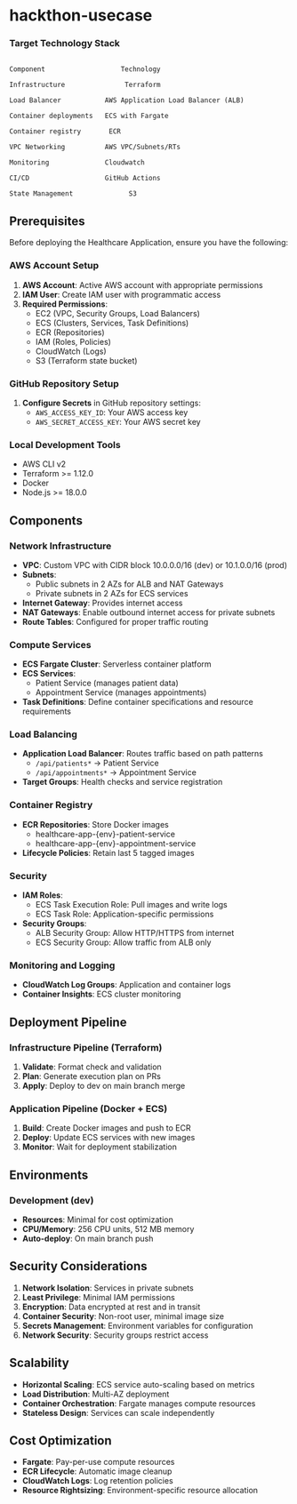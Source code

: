 # hackthon-usecase


### Target Technology Stack 

```

Component                   Technology 

Infrastructure               Terraform 

Load Balancer           AWS Application Load Balancer (ALB) 

Container deployments   ECS with Fargate

Container registry       ECR

VPC Networking          AWS VPC/Subnets/RTs 

Monitoring              Cloudwatch

CI/CD                   GitHub Actions 

State Management              S3 

```

## Prerequisites

Before deploying the Healthcare Application, ensure you have the following:

### AWS Account Setup
1. **AWS Account**: Active AWS account with appropriate permissions
2. **IAM User**: Create IAM user with programmatic access
3. **Required Permissions**:
   - EC2 (VPC, Security Groups, Load Balancers)
   - ECS (Clusters, Services, Task Definitions)
   - ECR (Repositories)
   - IAM (Roles, Policies)
   - CloudWatch (Logs)
   - S3 (Terraform state bucket)

### GitHub Repository Setup
1. **Configure Secrets** in GitHub repository settings:
   - `AWS_ACCESS_KEY_ID`: Your AWS access key
   - `AWS_SECRET_ACCESS_KEY`: Your AWS secret key

### Local Development Tools
- AWS CLI v2
- Terraform >= 1.12.0
- Docker
- Node.js >= 18.0.0


## Components

### Network Infrastructure
- **VPC**: Custom VPC with CIDR block 10.0.0.0/16 (dev) or 10.1.0.0/16 (prod)
- **Subnets**: 
  - Public subnets in 2 AZs for ALB and NAT Gateways
  - Private subnets in 2 AZs for ECS services
- **Internet Gateway**: Provides internet access
- **NAT Gateways**: Enable outbound internet access for private subnets
- **Route Tables**: Configured for proper traffic routing

### Compute Services
- **ECS Fargate Cluster**: Serverless container platform
- **ECS Services**: 
  - Patient Service (manages patient data)
  - Appointment Service (manages appointments)
- **Task Definitions**: Define container specifications and resource requirements

### Load Balancing
- **Application Load Balancer**: Routes traffic based on path patterns
  - `/api/patients*` → Patient Service
  - `/api/appointments*` → Appointment Service
- **Target Groups**: Health checks and service registration

### Container Registry
- **ECR Repositories**: Store Docker images
  - healthcare-app-{env}-patient-service
  - healthcare-app-{env}-appointment-service
- **Lifecycle Policies**: Retain last 5 tagged images

### Security
- **IAM Roles**:
  - ECS Task Execution Role: Pull images and write logs
  - ECS Task Role: Application-specific permissions
- **Security Groups**:
  - ALB Security Group: Allow HTTP/HTTPS from internet
  - ECS Security Group: Allow traffic from ALB only


### Monitoring and Logging
- **CloudWatch Log Groups**: Application and container logs
- **Container Insights**: ECS cluster monitoring



## Deployment Pipeline

### Infrastructure Pipeline (Terraform)
1. **Validate**: Format check and validation
2. **Plan**: Generate execution plan on PRs
3. **Apply**: Deploy to dev on main branch merge

### Application Pipeline (Docker + ECS)
1. **Build**: Create Docker images and push to ECR
2. **Deploy**: Update ECS services with new images
3. **Monitor**: Wait for deployment stabilization

## Environments

### Development (dev)
- **Resources**: Minimal for cost optimization
- **CPU/Memory**: 256 CPU units, 512 MB memory
- **Auto-deploy**: On main branch push


## Security Considerations

1. **Network Isolation**: Services in private subnets
2. **Least Privilege**: Minimal IAM permissions
3. **Encryption**: Data encrypted at rest and in transit
4. **Container Security**: Non-root user, minimal image size
5. **Secrets Management**: Environment variables for configuration
6. **Network Security**: Security groups restrict access

## Scalability

- **Horizontal Scaling**: ECS service auto-scaling based on metrics
- **Load Distribution**: Multi-AZ deployment
- **Container Orchestration**: Fargate manages compute resources
- **Stateless Design**: Services can scale independently

## Cost Optimization

- **Fargate**: Pay-per-use compute resources
- **ECR Lifecycle**: Automatic image cleanup
- **CloudWatch Logs**: Log retention policies
- **Resource Rightsizing**: Environment-specific resource allocation